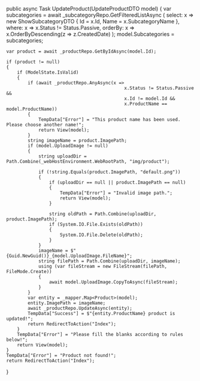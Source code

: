 public async Task<IActionResult> UpdateProduct(UpdateProductDTO model)
{
    var subcategories = await _subcategoryRepo.GetFilteredListAsync
        (
            select: x => new ShowSubcategoryDTO
            {
                Id = x.Id,
                Name = x.SubcategoryName
            },
            where: x => x.Status != Status.Passive,
            orderBy: x => x.OrderByDescending(z => z.CreatedDate)
        );
    model.Subcategories = subcategories;

    var product = await _productRepo.GetByIdAsync(model.Id);

    if (product != null)
    {
        if (ModelState.IsValid)
        {
            if (await _productRepo.AnyAsync(x =>
                                                x.Status != Status.Passive &&
                                                x.Id != model.Id &&
                                                x.ProductName == model.ProductName))
            {
                TempData["Error"] = "This product name has been used. Please choose another name!";
                return View(model);
            }
            string imageName = product.ImagePath;
            if (model.UploadImage != null)
            {
                string uploadDir = Path.Combine(_webHostEnvironment.WebRootPath, "img/product");

                if (!string.Equals(product.ImagePath, "default.png"))
                {
                    if (uploadDir == null || product.ImagePath == null)
                    {
                        TempData["Error"] = "Invalid image path.";
                        return View(model);
                    }

                    string oldPath = Path.Combine(uploadDir, product.ImagePath);
                    if (System.IO.File.Exists(oldPath))
                    {
                        System.IO.File.Delete(oldPath);
                    }
                }
                imageName = $"{Guid.NewGuid()}_{model.UploadImage.FileName}";
                string filePath = Path.Combine(uploadDir, imageName);
                using (var fileStream = new FileStream(filePath, FileMode.Create))
                {
                    await model.UploadImage.CopyToAsync(fileStream);
                }
            }
            var entity = _mapper.Map<Product>(model);
            entity.ImagePath = imageName;
            await _productRepo.UpdateAsync(entity);
            TempData["Success"] = $"{entity.ProductName} product is updated!";
            return RedirectToAction("Index");
        }
        TempData["Error"] = "Please fill the blanks according to rules below!";
        return View(model);
    }
    TempData["Error"] = "Product not found!";
    return RedirectToAction("Index");
}
